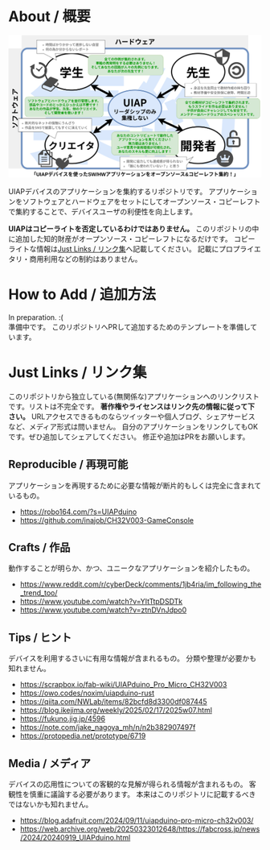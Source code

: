 # About / 概要

![概要図](.src/img/top-2025_09_30.drawio.svg)

UIAPデバイスのアプリケーションを集約するリポジトリです。
アプリケーションをソフトウェアとハードウェアをセットにしてオープンソース・コピーレフトで集約することで、デバイスユーザの利便性を向上します。

**UIAPはコピーライトを否定しているわけではありません。**
このリポジトリの中に追加した知的財産がオープンソース・コピーレフトになるだけです。
コピーライトな情報は[Just Links / リンク集](#just-links--リンク集)へ記載してください。
記載にプロプライエタリ・商用利用などの制約はありません。

# How to Add / 追加方法

In preparation. :(  
準備中です。
このリポジトリへPRして追加するためのテンプレートを準備しています。

# Just Links / リンク集

このリポジトリから独立している(無関係な)アプリケーションへのリンクリストです。リストは不完全です。
**著作権やライセンスはリンク先の情報に従って下さい。**
URLアクセスできるものならツイッターや個人ブログ、シェアサービスなど、メディア形式は問いません。
自分のアプリケーションをリンクしてもOKです。ぜひ追加してシェアしてください。
修正や追加はPRをお願いします。

## Reproducible / 再現可能

アプリケーションを再現するために必要な情報が断片的もしくは完全に含まれているもの。

- https://robo164.com/?s=UIAPduino
- https://github.com/inajob/CH32V003-GameConsole

## Crafts / 作品

動作することが明らか、かつ、ユニークなアプリケーションを紹介したもの。

- https://www.reddit.com/r/cyberDeck/comments/1jb4ria/im_following_the_trend_too/
- https://www.youtube.com/watch?v=YItTtpDSDTk
- https://www.youtube.com/watch?v=ztnDVnJdpo0

## Tips / ヒント

デバイスを利用するさいに有用な情報が含まれるもの。
分類や整理が必要かも知れません。

- https://scrapbox.io/fab-wiki/UIAPduino_Pro_Micro_CH32V003
- https://owo.codes/noxim/uiapduino-rust
- https://qiita.com/NWLab/items/82bcfd8d3300df087445
- https://blog.ikejima.org/weekly/2025/02/17/2025w07.html
- https://fukuno.jig.jp/4596
- https://note.com/jake_nagoya_mh/n/n2b382907497f
- https://protopedia.net/prototype/6719

## Media / メディア

デバイスの応用性についての客観的な見解が得られる情報が含まれるもの。
客観性を慎重に議論する必要があります。
本来はこのリポジトリに記載するべきではないかも知れません。

- https://blog.adafruit.com/2024/09/11/uiapduino-pro-micro-ch32v003/
- https://web.archive.org/web/20250323012648/https://fabcross.jp/news/2024/20240919_UIAPduino.html
